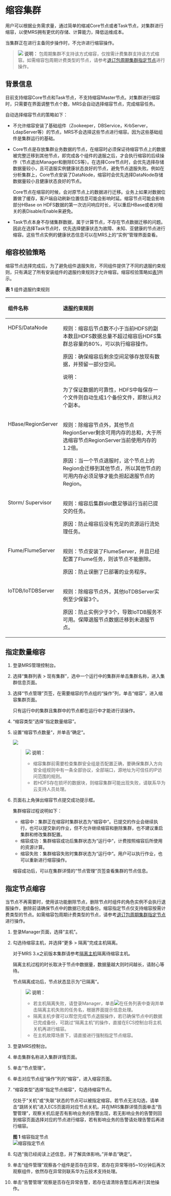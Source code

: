 # 缩容集群<a name="mrs_01_0060"></a>

用户可以根据业务需求量，通过简单的缩减Core节点或者Task节点，对集群进行缩容，以使MRS拥有更优的存储、计算能力，降低运维成本。

当集群正在进行主备同步操作时，不允许进行缩容操作。

>![](public_sys-resources/icon-note.gif) **说明：** 
>包周期集群不支持该方式缩容，仅按需计费集群支持该方式缩容。如需缩容包周期计费类型的节点，请参考[退订包周期集群指定节点](退订包周期集群指定节点.md)进行操作。

## 背景信息<a name="section2893608111055"></a>

目前支持缩容Core节点和Task节点，不支持缩容Master节点。对集群进行缩容时，只需要在界面调整节点个数，MRS会自动选择缩容节点，完成缩容任务。

自动选择缩容节点的策略如下：

-   不允许缩容安装了基础组件（Zookeeper，DBService，KrbServer，LdapServer等）的节点，MRS不会选择这些节点进行缩容。因为这些基础组件是集群运行的基础。
-   Core节点是存放集群业务数据的节点，在缩容时必须保证待缩容节点上的数据被完整迁移到其他节点，即完成各个组件的退服之后，才会执行缩容的后续操作（节点退出Manager和删除ECS等）。在选择Core节点时，会优先选择存储数据量较小，且可退服实例健康状态良好的节点，避免节点退服失败。例如在分析集群上，Core节点安装了DataNode，缩容时会优先选择DataNode存储数据量较小且健康状态良好的节点。

    Core节点在缩容的时候，会对原节点上的数据进行迁移。业务上如果对数据位置做了缓存，客户端自动刷新位置信息可能会影响时延。缩容节点可能会影响部分HBase on HDFS数据的第一次访问响应时长，可以重启HBase或者对相关的表Disable/Enable来避免。

-   Task节点本身不存储集群数据，属于计算节点，不存在节点数据迁移的问题。因此在选择Task节点时，优先选择健康状态为故障、未知、亚健康的节点进行缩容。这些节点实例的健康状态信息可以在MRS上的“实例”管理界面查看。

## 缩容校验策略<a name="section61899517104936"></a>

缩容节点选择完成后，为了避免组件退服失败，不同组件提供了不同的退服约束规则，只有满足了所有安装组件的退服约束规则才允许缩容。缩容校验策略如[表1](#table53894796105039)所示。

**表 1**  组件退服约束规则

<a name="table53894796105039"></a>
<table><thead align="left"><tr id="row42511592105039"><th class="cellrowborder" valign="top" width="20.3%" id="mcps1.2.3.1.1"><p id="p53764504105039"><a name="p53764504105039"></a><a name="p53764504105039"></a>组件名称</p>
</th>
<th class="cellrowborder" valign="top" width="79.7%" id="mcps1.2.3.1.2"><p id="p59957578105039"><a name="p59957578105039"></a><a name="p59957578105039"></a>退服约束规则</p>
</th>
</tr>
</thead>
<tbody><tr id="row2747297105039"><td class="cellrowborder" valign="top" width="20.3%" headers="mcps1.2.3.1.1 "><p id="p5197024111752"><a name="p5197024111752"></a><a name="p5197024111752"></a>HDFS/DataNode</p>
</td>
<td class="cellrowborder" valign="top" width="79.7%" headers="mcps1.2.3.1.2 "><p id="p370310508570"><a name="p370310508570"></a><a name="p370310508570"></a>规则：缩容后节点数不小于当前HDFS的副本数且HDFS数据总量不超过缩容后HDFS集群总容量的80%，可以执行缩容操作。</p>
<p id="p5162475911742"><a name="p5162475911742"></a><a name="p5162475911742"></a>原因：确保缩容后剩余空间足够存放现有数据，并预留一部分空间。</p>
<div class="note" id="note056614391112"><a name="note056614391112"></a><a name="note056614391112"></a><span class="notetitle"> 说明： </span><div class="notebody"><p id="p1656703911116"><a name="p1656703911116"></a><a name="p1656703911116"></a>为了保证数据的可靠性，HDFS中每保存一个文件则自动生成1个备份文件，即默认共2个副本。</p>
</div></div>
</td>
</tr>
<tr id="row23019148105039"><td class="cellrowborder" valign="top" width="20.3%" headers="mcps1.2.3.1.1 "><p id="p578915401185"><a name="p578915401185"></a><a name="p578915401185"></a>HBase/RegionServer</p>
</td>
<td class="cellrowborder" valign="top" width="79.7%" headers="mcps1.2.3.1.2 "><p id="p4678735811813"><a name="p4678735811813"></a><a name="p4678735811813"></a>规则：除缩容节点外，其他节点RegionServer剩余可用内存的总和，大于所选缩容节点RegionServer当前使用内存的1.2倍。</p>
<p id="p1843304511813"><a name="p1843304511813"></a><a name="p1843304511813"></a>原因：当一个节点退服时，这个节点上的Region会迁移到其他节点，所以其他节点的可用内存必须足够才能负担起退服节点的Region。</p>
</td>
</tr>
<tr id="row47718974105039"><td class="cellrowborder" valign="top" width="20.3%" headers="mcps1.2.3.1.1 "><p id="p65209592111049"><a name="p65209592111049"></a><a name="p65209592111049"></a>Storm/ Supervisor</p>
</td>
<td class="cellrowborder" valign="top" width="79.7%" headers="mcps1.2.3.1.2 "><p id="p1490942511101"><a name="p1490942511101"></a><a name="p1490942511101"></a>规则：缩容后集群slot数足够运行当前已提交的任务。</p>
<p id="p6707596111101"><a name="p6707596111101"></a><a name="p6707596111101"></a>原因：防止缩容后没有充足的资源运行流处理任务。</p>
</td>
</tr>
<tr id="row417588611836"><td class="cellrowborder" valign="top" width="20.3%" headers="mcps1.2.3.1.1 "><p id="p961061111114"><a name="p961061111114"></a><a name="p961061111114"></a>Flume/FlumeServer</p>
</td>
<td class="cellrowborder" valign="top" width="79.7%" headers="mcps1.2.3.1.2 "><p id="p45790094111017"><a name="p45790094111017"></a><a name="p45790094111017"></a>规则：节点安装了FlumeServer，并且已经配置了Flume任务，则该节点不能删除。</p>
<p id="p9457670111017"><a name="p9457670111017"></a><a name="p9457670111017"></a>原因：防止误删了已部署的业务程序。</p>
</td>
</tr>
<tr id="row133113107231"><td class="cellrowborder" valign="top" width="20.3%" headers="mcps1.2.3.1.1 "><p id="p1131141042311"><a name="p1131141042311"></a><a name="p1131141042311"></a>IoTDB/IoTDBServer</p>
</td>
<td class="cellrowborder" valign="top" width="79.7%" headers="mcps1.2.3.1.2 "><p id="p9311810152311"><a name="p9311810152311"></a><a name="p9311810152311"></a>规则：除缩容节点外，其他IoTDBServer实例至少保留3个。</p>
<p id="p8636121862513"><a name="p8636121862513"></a><a name="p8636121862513"></a>原因：防止实例少于3个，导致IoTDB服务不可用。保障退服节点数据迁移到未退服节点。</p>
</td>
</tr>
</tbody>
</table>

## 指定数量缩容<a name="section45308593102934"></a>

1.  登录MRS管理控制台。
2.  选择“集群列表 \> 现有集群”，选中一个运行中的集群并单击集群名称，进入集群信息页面。
3.  选择“节点管理”页签，在需要缩容的节点组的“操作”列，单击“缩容”，进入缩容集群页面。

    只有运行中的集群且集群中的节点都在运行中才能进行该操作。

4.  “缩容类型”选择“指定数量缩容”。
5.  设置“缩容节点数量“，并单击“确定“。

    ![](figures/缩容.png)

    >![](public_sys-resources/icon-note.gif) **说明：** 
    >-   缩容集群前需要检查集群安全组是否配置正确，要确保集群入方向安全组规则中有一条全部协议，全部端口，源地址为可信任的IP访问范围的规则。
    >-   若HDFS存在损坏的数据块，则缩容集群可能出现失败，请联系华为云支持人员处理。

6.  页面右上角弹出缩容节点提交成功提示框。

    集群缩容过程说明如下：

    -   缩容中：集群正在缩容时集群状态为“缩容中“。已提交的作业会继续执行，也可以提交新的作业，但不允许继续缩容和删除集群，也不建议重启集群和修改集群配置。
    -   缩容成功：集群缩容成功后集群状态为“运行中“，计费按照缩容后所使用的资源计算。
    -   缩容失败：集群缩容失败时集群状态为“运行中“。用户可以执行作业，也可以重新进行缩容操作。

    缩容成功后，可以在集群详情的“节点管理”页签查看集群的节点信息。


## 指定节点缩容<a name="section151384436357"></a>

当节点不再需要时，使用该功能删除节点，删除节点时组件的角色实例不会执行退服操作，删除前请确保节点中的数据已完成备份。缩容指定节点仅支持缩容按需计费类型的节点。如需缩容包周期计费类型的节点，请参考[退订包周期集群指定节点](退订包周期集群指定节点.md)进行操作。

1.  登录Manager页面，选择“主机”。
2.  勾选待缩容主机，并选择“更多 \> 隔离”完成主机隔离。

    对于MRS 3.x之前版本集群请参考[隔离主机](隔离主机-113.md)隔离待缩容主机。

    隔离主机过程的时长取决于节点中数据量，数据量越大则时间越长，请耐心等待。

    节点隔离成功后，节点状态显示为“已隔离”。

    >![](public_sys-resources/icon-note.gif) **说明：** 
    >-   若主机隔离失败，请登录Manager，单击![](figures/icon_mrs_tasknum-14.jpg)在任务列表中查询并单击隔离主机失败的任务名，根据界面提示信息处理。
    >-   隔离主机步骤可以帮您完成节点退服操作，若已确保节点中的数据已完成备份，可跳过“隔离主机”的操作，直接在ECS控制台将主机关机再进行缩容。
    >-   在主机故障场景下，请直接进行强制指定节点缩容。

3.  登录MRS控制台。
4.  单击集群名称进入集群详情页面。
5.  单击“节点管理”。
6.  单击对应节点组“操作”列的“缩容”，进入缩容页面。
7.  “缩容类型”选择“指定节点缩容”，勾选待缩容节点。

    仅处于“关机”或“失联”状态的节点可以被指定缩容。若节点无法勾选，请单击“跳转关机”进入ECS页面将对应节点关机，并在MRS集群详情页面单击“告警管理”，观察关机后是否有影响业务的告警出现，若无影响业务的告警则回到缩容页面选择对应的节点进行缩容，若有影响业务的告警请处理告警后再进行缩容。

    **图 1**  缩容指定节点<a name="mrs_01_24042_fig1123614622715"></a>  
    ![](figures/缩容指定节点.png "缩容指定节点")

8.  勾选“我已经阅读上述信息，并了解具体影响。”并单击“确定”。
9.  单击“组件管理”观察各个组件是否存在异常，若存在异常等待5\~10分钟后再次观察组件，依然存在异常则联系华为云技术支持处理。
10. 单击“告警管理”观察是否存在异常告警，若存在请清除告警后再进行其他操作。

